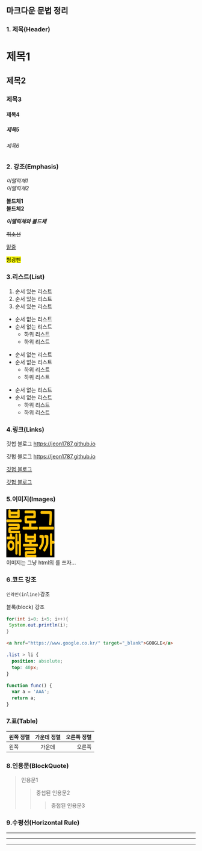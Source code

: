 ## 마크다운 문법 정리

### 1. 제목(Header)
# 제목1
## 제목2
### 제목3
#### 제목4
##### 제목5
###### 제목6

### 2. 강조(Emphasis)
*이탤릭체1*<br>
_이탤릭체2_

**볼드체1**<br>
__볼드체2__

**_이탤릭체와 볼드체_**

~~취소선~~

<u>밑줄</u>

<mark>형광펜</mark>

### 3.리스트(List)
1. 순서 있는 리스트
2. 순서 있는 리스트
3. 순서 있는 리스트

* 순서 없는 리스트
* 순서 없는 리스트
  * 하위 리스트
  * 하위 리스트

- 순서 없는 리스트
- 순서 없는 리스트
  - 하위 리스트
  - 하위 리스트

+ 순서 없는 리스트
+ 순서 없는 리스트
  + 하위 리스트
  + 하위 리스트

### 4.링크(Links)
깃헙 블로그 https://jeon1787.github.io

깃헙 블로그 <https://jeon1787.github.io>

[깃헙 블로그](https://jeon1787.github.io)

[깃헙 블로그](https://jeon1787.github.io "링크 설명")

### 5.이미지(Images)
![이미지](./블로그_해볼까.png)<br>
이미지는 그냥 html의 <img>를 쓰자...

### 6.코드 강조
`인라인(inline)`강조

블록(block) 강조
```java
for(int i=0; i<5; i++){
 System.out.println(i);
}
```

```html
<a href="https://www.google.co.kr/" target="_blank">GOOGLE</a>
```

```css
.list > li {
  position: absolute;
  top: 40px;
}
```

```javascript
function func() {
  var a = 'AAA';
  return a;
}
```

### 7.표(Table)
|왼쪽 정렬|가운데 정렬|오른쪽 정렬|
|:---|:---:|---:|
|왼쪽|가운데|오른쪽|

### 8.인용문(BlockQuote)
>인용문1
>>중첩된 인용문2
>>>중첩된 인용문3

### 9.수평선(Horizontal Rule)
***
---
___
